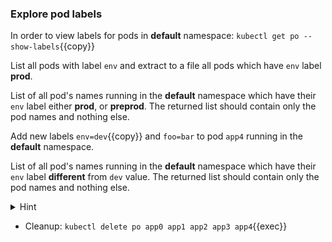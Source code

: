 
### Explore pod labels

In order to view labels for pods in **default** namespace: `kubectl get po --show-labels`{{copy}}

List all pods with label `env` and extract to a file all pods which have `env` label **prod**.

List of all pod's names running in the **default** namespace which have their `env` label either **prod**, or **preprod**. The returned list should contain only the pod names and nothing else.

Add new labels `env=dev`{{copy}} and `foo=bar` to pod `app4` running in the **default** namespace. 

List of all pod's names running in the **default** namespace which have their `env` label **different** from `dev` value. The returned list should contain only the pod names and nothing else.


<details>
<summary>Hint</summary>
List all pods with <code>env</code> label: <code>kubectl get po -L env</code>
<br>
Select all pods with <code>prod</code> label value: <code>kubectl get pods -l env=prod</code> (equality based)
<br>
Select pods with label values <code>prod,nonprod</code>: <code>kubectl get po -l "env in (prod,preprod)" -oname</code> (set based)
<br>
Add new label <code>kubectl label po app4 env=dev</code> and overwrite label <code>kubectl label po app4 foo-bar --overwrite</code> 
<br>
Select pods with label values diffrent from <code>prod,nonprod</code>: and fix <code>kubectl get pods -l 'env notin (dev)'</code>
</details>

* Cleanup: `kubectl delete po app0 app1 app2 app3 app4`{{exec}}